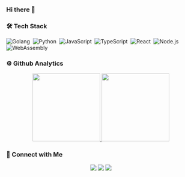 ### Hi there 👋

### 🛠️ Tech Stack
![Golang](https://img.shields.io/badge/-Golang-05122A?style=flat&logo=go)&nbsp;
![Python](https://img.shields.io/badge/-Python-05122A?style=flat&logo=python)&nbsp;
![JavaScript](https://img.shields.io/badge/-JavaScript-05122A?style=flat&logo=javascript)&nbsp;
![TypeScript](https://img.shields.io/badge/-TypeScript-05122A?style=flat&logo=typescript)&nbsp;
![React](https://img.shields.io/badge/-React-05122A?style=flat&logo=react)&nbsp;
![Node.js](https://img.shields.io/badge/-Node.js-05122A?style=flat&logo=node.js)&nbsp;
![WebAssembly](https://img.shields.io/badge/-WebAssembly-05122A?style=flat&logo=webassembly)&nbsp;

### ⚙️ Github Analytics
<p align="center">
  <a href="https://github.com/justmumu">
    <img height="180em" src="https://github-readme-stats.vercel.app/api?username=justmumu&show_icons=true&theme=radical&include_all_commits=true&count_private=true"/>
    <img height="180em" src="https://github-readme-stats.vercel.app/api/top-langs/?username=justmumu&langs_count=8&layout=compact&theme=radical"/>
  </a>
</p>

### 🤝 Connect with Me
<p align="center">
  <a href="https://www.linkedin.com/in/rasitaydin/"><img src="https://img.shields.io/badge/-Ra%C5%9Fit%20Ayd%C4%B1n-0077B5?style=flat&logo=Linkedin"/></a>
  <a href="mailto:justmumu@protonmail.comö"><img src="https://img.shields.io/badge/-justmumu@protonmail.com-D14836?style=flat&logo=Gmail"/></a>
  <a href="https://twitter.com/justmumuio"><img src="https://img.shields.io/badge/-justmumuio-1D9BF0?style=flat&logo=Twitter&logoColor=white"/></a>
</p>
<!--
**justmumu/justmumu** is a ✨ _special_ ✨ repository because its `README.md` (this file) appears on your GitHub profile.

Here are some ideas to get you started:

- 🔭 I’m currently working on ...
- 🌱 I’m currently learning ...
- 👯 I’m looking to collaborate on ...
- 🤔 I’m looking for help with ...
- 💬 Ask me about ...
- 📫 How to reach me: ...
- 😄 Pronouns: ...
- ⚡ Fun fact: ...
-->
